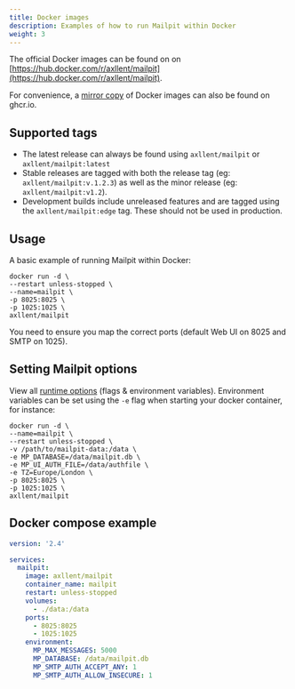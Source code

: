 ```yaml
---
title: Docker images
description: Examples of how to run Mailpit within Docker
weight: 3
---
```


The official Docker images can be found on on [https://hub.docker.com/r/axllent/mailpit](https://hub.docker.com/r/axllent/mailpit).

For convenience, a [mirror copy](https://github.com/axllent/mailpit/pkgs/container/mailpit) of Docker images can also be found on ghcr.io.


## Supported tags

- The latest release can always be found using `axllent/mailpit` or `axllent/mailpit:latest`
- Stable releases are tagged with both the release tag (eg: `axllent/mailpit:v.1.2.3`) as well as the minor release (eg: `axllent/mailpit:v1.2`).
- Development builds include unreleased features and are tagged using the `axllent/mailpit:edge` tag. These should not be used in production.


## Usage

A basic example of running Mailpit within Docker:

```shell
docker run -d \
--restart unless-stopped \
--name=mailpit \
-p 8025:8025 \
-p 1025:1025 \
axllent/mailpit
```
You need to ensure you map the correct ports (default Web UI on 8025 and SMTP on 1025). 


## Setting Mailpit options

View all [runtime options](/docs/configuration/runtime-options/) (flags & environment variables). Environment variables can be set using the `-e` flag when starting your docker container, for instance:


```shell
docker run -d \
--name=mailpit \
--restart unless-stopped \
-v /path/to/mailpit-data:/data \
-e MP_DATABASE=/data/mailpit.db \
-e MP_UI_AUTH_FILE=/data/authfile \
-e TZ=Europe/London \
-p 8025:8025 \
-p 1025:1025 \
axllent/mailpit
```


## Docker compose example

```yaml
version: '2.4'

services:
  mailpit:
    image: axllent/mailpit
    container_name: mailpit
    restart: unless-stopped
    volumes:
      - ./data:/data
    ports:
      - 8025:8025
      - 1025:1025
    environment:
      MP_MAX_MESSAGES: 5000
      MP_DATABASE: /data/mailpit.db
      MP_SMTP_AUTH_ACCEPT_ANY: 1
      MP_SMTP_AUTH_ALLOW_INSECURE: 1

```
